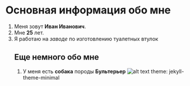 # Основная информация обо мне
1. Меня зовут **Иван Иванович**.
2. Мне **25** лет.
3. Я работаю на _заводе_ по изготовлению туалетных втулок
   ## Еще немного обо мне
   1. У меня есть **собака** породы **Бультерьер** ![alt text](image.png)
   theme: jekyll-theme-minimal

